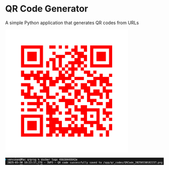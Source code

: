 # QR Code Generator

A simple Python application that generates QR codes from URLs

![QR Code for Homepage](image.png)

![Log Image](Log_image.png)

